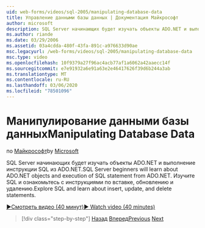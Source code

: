 ```yaml
---
uid: web-forms/videos/sql-2005/manipulating-database-data
title: Управление данными базы данных | Документация Майкрософт
author: microsoft
description: SQL Server начинающих будет изучать объекты ADO.NET и выполнение инструкции SQL из ADO.NET. Изучите SQL и Узнайте о вставке, обновлении и удалении STA...
ms.author: riande
ms.date: 03/29/2006
ms.assetid: 03a4cdda-480f-43fa-891c-a976633d90ae
msc.legacyurl: /web-forms/videos/sql-2005/manipulating-database-data
msc.type: video
ms.openlocfilehash: 10f9379a27f96ac4acb77af1a6062a42aaecc14f
ms.sourcegitcommit: e7e91932a6e91a63e2e46417626f39d6b244a3ab
ms.translationtype: MT
ms.contentlocale: ru-RU
ms.lasthandoff: 03/06/2020
ms.locfileid: "78501096"
---
```

# <a name="manipulating-database-data"></a><span data-ttu-id="48bfb-104">Манипулирование данными базы данных</span><span class="sxs-lookup"><span data-stu-id="48bfb-104">Manipulating Database Data</span></span>

<span data-ttu-id="48bfb-105">по [Майкрософт](https://github.com/microsoft)</span><span class="sxs-lookup"><span data-stu-id="48bfb-105">by [Microsoft](https://github.com/microsoft)</span></span>

<span data-ttu-id="48bfb-106">SQL Server начинающих будет изучать объекты ADO.NET и выполнение инструкции SQL из ADO.NET.</span><span class="sxs-lookup"><span data-stu-id="48bfb-106">SQL Server beginners will learn about ADO.NET objects and execution of SQL statement from ADO.NET.</span></span> <span data-ttu-id="48bfb-107">Изучите SQL и ознакомьтесь с инструкциями по вставке, обновлению и удалению.</span><span class="sxs-lookup"><span data-stu-id="48bfb-107">Explore SQL and learn about insert, update, and delete statements.</span></span>

[<span data-ttu-id="48bfb-108">&#9654;Смотреть видео (40 минут)</span><span class="sxs-lookup"><span data-stu-id="48bfb-108">&#9654; Watch video (40 minutes)</span></span>](https://channel9.msdn.com/Blogs/ASP-NET-Site-Videos/manipulating-database-data)

> [!div class="step-by-step"]
> <span data-ttu-id="48bfb-109">[Назад](designing-relational-database-tables.md)
> [Вперед](more-structured-query-language.md)</span><span class="sxs-lookup"><span data-stu-id="48bfb-109">[Previous](designing-relational-database-tables.md)
[Next](more-structured-query-language.md)</span></span>
